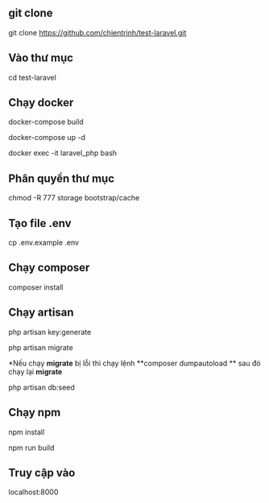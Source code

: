 ## git clone
git clone https://github.com/chientrinh/test-laravel.git

## Vào thư mục
cd test-laravel

## Chạy docker
docker-compose build

docker-compose up -d

docker exec -it laravel_php bash

## Phân quyền thư mục
chmod -R 777 storage bootstrap/cache

## Tạo file .env
cp .env.example .env

## Chạy composer
composer install

## Chạy artisan
php artisan key:generate

php artisan migrate

*Nếu chạy **migrate** bị lỗi thì chạy lệnh **composer dumpautoload ** sau đó chạy lại **migrate**

php artisan db:seed

## Chạy npm
npm install

npm run build

## Truy cập vào
localhost:8000
